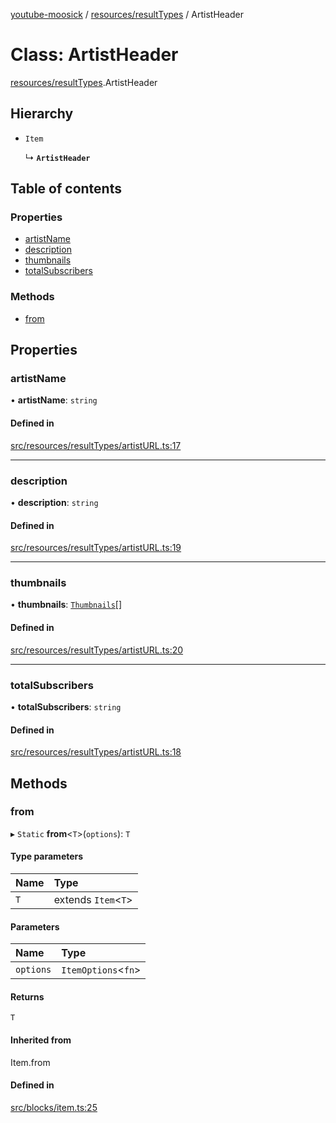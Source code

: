 [youtube-moosick](../README.md) / [resources/resultTypes](../modules/resources_resultTypes.md) / ArtistHeader

# Class: ArtistHeader

[resources/resultTypes](../modules/resources_resultTypes.md).ArtistHeader

## Hierarchy

- `Item`

  ↳ **`ArtistHeader`**

## Table of contents

### Properties

- [artistName](resources_resultTypes.ArtistHeader.md#artistname)
- [description](resources_resultTypes.ArtistHeader.md#description)
- [thumbnails](resources_resultTypes.ArtistHeader.md#thumbnails)
- [totalSubscribers](resources_resultTypes.ArtistHeader.md#totalsubscribers)

### Methods

- [from](resources_resultTypes.ArtistHeader.md#from)

## Properties

### artistName

• **artistName**: `string`

#### Defined in

[src/resources/resultTypes/artistURL.ts:17](https://github.com/EvasiveXkiller/youtube-moosick/blob/3cced14/src/resources/resultTypes/artistURL.ts#L17)

___

### description

• **description**: `string`

#### Defined in

[src/resources/resultTypes/artistURL.ts:19](https://github.com/EvasiveXkiller/youtube-moosick/blob/3cced14/src/resources/resultTypes/artistURL.ts#L19)

___

### thumbnails

• **thumbnails**: [`Thumbnails`](resources_generalTypes.Thumbnails.md)[]

#### Defined in

[src/resources/resultTypes/artistURL.ts:20](https://github.com/EvasiveXkiller/youtube-moosick/blob/3cced14/src/resources/resultTypes/artistURL.ts#L20)

___

### totalSubscribers

• **totalSubscribers**: `string`

#### Defined in

[src/resources/resultTypes/artistURL.ts:18](https://github.com/EvasiveXkiller/youtube-moosick/blob/3cced14/src/resources/resultTypes/artistURL.ts#L18)

## Methods

### from

▸ `Static` **from**<`T`\>(`options`): `T`

#### Type parameters

| Name | Type |
| :------ | :------ |
| `T` | extends `Item`<`T`\> |

#### Parameters

| Name | Type |
| :------ | :------ |
| `options` | `ItemOptions`<`fn`\> |

#### Returns

`T`

#### Inherited from

Item.from

#### Defined in

[src/blocks/item.ts:25](https://github.com/EvasiveXkiller/youtube-moosick/blob/3cced14/src/blocks/item.ts#L25)
